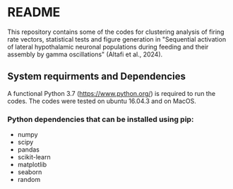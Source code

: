 # README

This repository contains some of the codes for clustering analysis of firing rate vectors, statistical tests and figure generation in "Sequential activation of lateral hypothalamic neuronal populations during feeding and their assembly by gamma oscillations" (Altafi et al., 2024).

## System requirments and Dependencies

A functional Python 3.7 (https://www.python.org/) is required to run the codes. The codes were tested on ubuntu
16.04.3 and on MacOS.

### Python dependencies that can be installed using pip:
- numpy
- scipy
- pandas
- scikit-learn
- matplotlib
- seaborn
- random 
 
